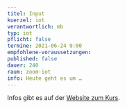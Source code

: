 ```yaml
---
titel: Input
kuerzel: iot
verantwortlich: mb
typ: iot
pflicht: false
termine: 2021-06-24 9:00
empfohlene-voraussetzungen: 
published: false
dauer: 240
raum: zoom-iot
info: Heute geht es um …
---
```


Infos gibt es auf der [Website zum Kurs](https://moxd.io/iot2020).

<!--
## Worum geht es?


### Mittwoch
* Vormittags beenden wir, was wir in der letzten Session begonnen haben: die Kommunikation zwischen Web und Aktor sowie Web und Sensor.
* Nach der Mittagspause sprechen wir erst über Prototyping im IoT, dann entwickeln wir eigene Konzepte für die Ideen, die in der allerersten Veranstaltung entwickelt wurden (bitte mitbringen).

### Donnerstag
* Vormittags ist Zeit, um unter Anleitung und mit Feedback an den eigenen Ideen zu arbeiten.
* Nach der Mittagspause diskutieren wir über die Architekturen der Anwendungen und machen eine kleine Demo Session.

### Freitag
* Vormittags ist Zeit, um unter Anleitung und mit Feedback an den eigenen Ideen weiter zu arbeiten.
* Nachmittags machen wir eine kleine Demo Session der fertigen Prototypen und diskutieren auf Basis der Ergebnisse Lessons Learned und Herausforderungen im IoT.
-->